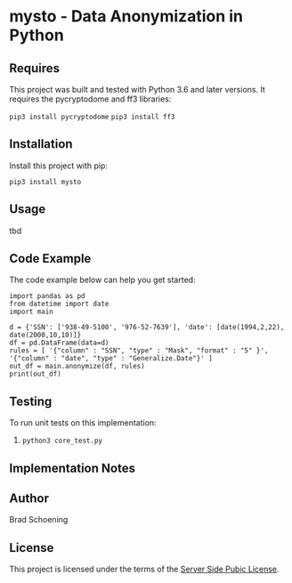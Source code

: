 
# mysto - Data Anonymization in Python


## Requires

This project was built and tested with Python 3.6 and later versions.  It requires the pycryptodome and ff3 libraries:

`pip3 install pycryptodome`
`pip3 install ff3`

## Installation

Install this project with pip:

`pip3 install mysto`

## Usage

tbd

## Code Example

The code example below can help you get started:

```python3
import pandas as pd
from datetime import date
import main 

d = {'SSN': ['938-49-5100', '976-52-7639'], 'date': [date(1994,2,22), date(2000,10,10)]}
df = pd.DataFrame(data=d)
rules = [ '{"column" : "SSN", "type" : "Mask", "format" : "5" }',  '{"column" : "date", "type" : "Generalize.Date"}' ]
out_df = main.anonymize(df, rules)
print(out_df)
```
## Testing

To run unit tests on this implementation:

  1. `python3 core_test.py`

## Implementation Notes

## Author

Brad Schoening

## License

This project is licensed under the terms of the [Server Side Pubic License](https://www.mongodb.com/licensing/server-side-public-license).

